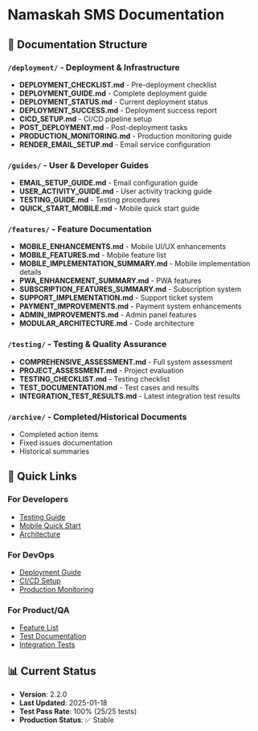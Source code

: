 # Namaskah SMS Documentation

## 📁 Documentation Structure

### `/deployment/` - Deployment & Infrastructure
- **DEPLOYMENT_CHECKLIST.md** - Pre-deployment checklist
- **DEPLOYMENT_GUIDE.md** - Complete deployment guide
- **DEPLOYMENT_STATUS.md** - Current deployment status
- **DEPLOYMENT_SUCCESS.md** - Deployment success report
- **CICD_SETUP.md** - CI/CD pipeline setup
- **POST_DEPLOYMENT.md** - Post-deployment tasks
- **PRODUCTION_MONITORING.md** - Production monitoring guide
- **RENDER_EMAIL_SETUP.md** - Email service configuration

### `/guides/` - User & Developer Guides
- **EMAIL_SETUP_GUIDE.md** - Email configuration guide
- **USER_ACTIVITY_GUIDE.md** - User activity tracking guide
- **TESTING_GUIDE.md** - Testing procedures
- **QUICK_START_MOBILE.md** - Mobile quick start guide

### `/features/` - Feature Documentation
- **MOBILE_ENHANCEMENTS.md** - Mobile UI/UX enhancements
- **MOBILE_FEATURES.md** - Mobile feature list
- **MOBILE_IMPLEMENTATION_SUMMARY.md** - Mobile implementation details
- **PWA_ENHANCEMENT_SUMMARY.md** - PWA features
- **SUBSCRIPTION_FEATURES_SUMMARY.md** - Subscription system
- **SUPPORT_IMPLEMENTATION.md** - Support ticket system
- **PAYMENT_IMPROVEMENTS.md** - Payment system enhancements
- **ADMIN_IMPROVEMENTS.md** - Admin panel features
- **MODULAR_ARCHITECTURE.md** - Code architecture

### `/testing/` - Testing & Quality Assurance
- **COMPREHENSIVE_ASSESSMENT.md** - Full system assessment
- **PROJECT_ASSESSMENT.md** - Project evaluation
- **TESTING_CHECKLIST.md** - Testing checklist
- **TEST_DOCUMENTATION.md** - Test cases and results
- **INTEGRATION_TEST_RESULTS.md** - Latest integration test results

### `/archive/` - Completed/Historical Documents
- Completed action items
- Fixed issues documentation
- Historical summaries

## 🚀 Quick Links

### For Developers
- [Testing Guide](guides/TESTING_GUIDE.md)
- [Mobile Quick Start](guides/QUICK_START_MOBILE.md)
- [Architecture](features/MODULAR_ARCHITECTURE.md)

### For DevOps
- [Deployment Guide](deployment/DEPLOYMENT_GUIDE.md)
- [CI/CD Setup](deployment/CICD_SETUP.md)
- [Production Monitoring](deployment/PRODUCTION_MONITORING.md)

### For Product/QA
- [Feature List](features/)
- [Test Documentation](testing/TEST_DOCUMENTATION.md)
- [Integration Tests](testing/INTEGRATION_TEST_RESULTS.md)

## 📊 Current Status
- **Version**: 2.2.0
- **Last Updated**: 2025-01-18
- **Test Pass Rate**: 100% (25/25 tests)
- **Production Status**: ✅ Stable
